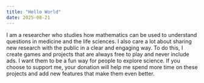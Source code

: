 ```yaml
---
title: "Hello World"
date: 2025-08-21
---
```


I am a researcher who studies how mathematics can be used to understand questions in medicine and the life sciences. I also care a lot about sharing new research with the public in a clear and engaging way. To do this, I create games and projects that are always free to play and never include ads. I want them to be a fun way for people to explore science. If you choose to support me, your donation will help me spend more time on these projects and add new features that make them even better.
